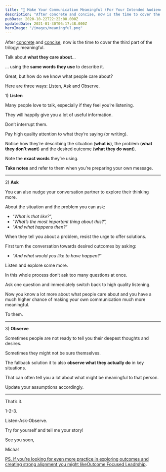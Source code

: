 ```yaml
---
title: "💛 Make Your Communication Meaningful (For Your Intended Audience)"
description: "After concrete and concise, now is the time to cover the third part of the trilogy: meaningful. Talk about what they care about … … using the same words they use to describe it. Great, but how do w..."
pubDate: 2020-10-22T22:22:00.000Z
updatedDate: 2021-01-30T06:17:48.000Z
heroImage: "/images/meaningful.png"
---
```

After [concrete](https://remoteleader.substack.com/p/good-communication-is-concrete?ref=localhost) and [concise](https://remoteleader.substack.com/p/make-your-communication-concise?ref=localhost), now is the time to cover the third part of the trilogy:
meaningful.

Talk about **what they care about**…

… using the **same words they use** to
describe it.

Great, but how do we know what people care about?

Here are three ways: Listen, Ask and Observe.

1) **Listen**

Many people love to talk, especially if they feel you’re
listening.

They will happily give you a lot of useful information.

Don’t interrupt them.

Pay high quality attention to what they’re saying (or writing).

Notice how they’re describing the situation (**what is**), the problem (**what they don’t want**) and the
desired outcome (**what they do want**).

Note the **exact words** they’re using.

**Take notes** and refer to them when you’re
preparing your own message.

---

2) **Ask**

You can also nudge your conversation partner to explore their
thinking more.

About the situation and the problem you can ask:

* “*What is that like?*”,
* “*What’s the most important thing about this?*”,
* “*And what happens then?*“

When they tell you about a problem, resist the urge to offer
solutions.

First turn the conversation towards desired outcomes by asking:

* “*And what would you like to have happen?*”

Listen and explore some more.

In this whole process don’t ask too many questions at once.

Ask one question and immediately switch back to high quality
listening.

Now you know a lot more about what people care about and you
have a much higher chance of making your own communication much
more meaningful.

To them.

---

3) **Observe**

Sometimes people are not ready to tell you their deepest
thoughts and desires.

Sometimes they might not be sure themselves.

The fallback solution it to also **observe what they actually do** in key situations.

That can often tell you a lot about what might be meaningful to
that person.

Update your assumptions accordingly.

---

That’s it.

1-2-3.

Listen-Ask-Observe.

Try for yourself and tell me your story!

See you soon,

Michał

[PS. If you’re looking for even more practice in exploring
outcomes and creating strong alignment you might like](https://cdn.substack.com/image/fetch/f_auto,q_auto:good,fl_progressive:steep/https%3A%2F%2Fbucketeer-e05bbc84-baa3-437e-9518-adb32be77984.s3.amazonaws.com%2Fpublic%2Fimages%2Fe19e7861-8def-415b-81ac-e5e879d7a530_1496x1064.png?ref=localhost)[Outcome Focused Leadrship](https://fluidcircle.net/outcome/?ref=localhost).